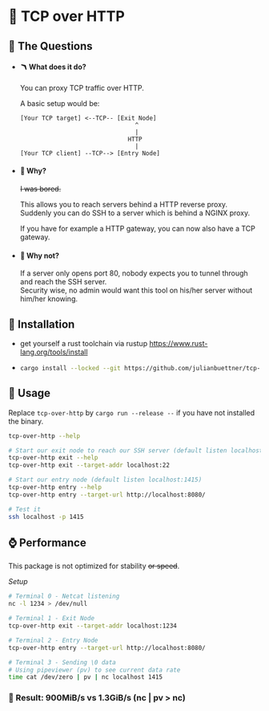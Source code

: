 # 📡 TCP over HTTP

## 🥦 The Questions

- #### 🪃 What does it do?

  You can proxy TCP traffic over HTTP.

  A basic setup would be:

  ```
  [Your TCP target] <--TCP-- [Exit Node]
                                  ^
                                  |
                                HTTP
                                  |
  [Your TCP client] --TCP--> [Entry Node]
  ```

- #### 🍩 Why?

  ~~I was bored.~~

  This allows you to reach servers behind a HTTP reverse proxy.  
  Suddenly you can do SSH to a server which is behind a NGINX proxy.

  If you have for example a HTTP gateway, you can now also have
  a TCP gateway.

- #### 🍾 Why not?

  If a server only opens port 80, nobody expects you
  to tunnel through and reach the SSH server.  
  Security wise, no admin would want this tool on his/her
  server without him/her knowing.

## 🌲 Installation

- get yourself a rust toolchain via rustup https://www.rust-lang.org/tools/install
- ```bash
  cargo install --locked --git https://github.com/julianbuettner/tcp-over-http
  ```

## 🎺 Usage

Replace `tcp-over-http` by `cargo run --release --`
if you have not installed the binary.

```bash
tcp-over-http --help

# Start our exit node to reach our SSH server (default listen localhost:8080)
tcp-over-http exit --help
tcp-over-http exit --target-addr localhost:22

# Start our entry node (default listen localhost:1415)
tcp-over-http entry --help
tcp-over-http entry --target-url http://localhost:8080/

# Test it
ssh localhost -p 1415
```

## ⌚️ Performance

This package is not optimized for stability ~~or speed~~.

_Setup_

```bash
# Terminal 0 - Netcat listening
nc -l 1234 > /dev/null

# Terminal 1 - Exit Node
tcp-over-http exit --target-addr localhost:1234

# Terminal 2 - Entry Node
tcp-over-http entry --target-url http://localhost:8080/

# Terminal 3 - Sending \0 data
# Using pipeviewer (pv) to see current data rate
time cat /dev/zero | pv | nc localhost 1415
```

### 🏅 Result: 900MiB/s vs 1.3GiB/s (nc | pv > nc)
